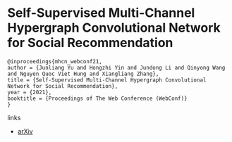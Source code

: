 # Self-Supervised Multi-Channel Hypergraph Convolutional Network for Social Recommendation

```
@inproceedings{mhcn_webconf21,
author = {Junliang Yu and Hongzhi Yin and Jundong Li and Qinyong Wang and Nguyen Quoc Viet Hung and Xiangliang Zhang},
title = {Self-Supervised Multi-Channel Hypergraph Convolutional Network for Social Recommendation},
year = {2021},
booktitle = {Proceedings of The Web Conference (WebConf)}
}
```

links
- [arXiv](https://arxiv.org/abs/2101.06448)
